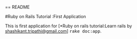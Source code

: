 == README

#Ruby on Rails Tutorial :First Application

This is first application for [*Ruby on rails tutorial:Learn rails by shashikant.tripathi@gmail.com]
<tt>rake doc:app</tt>.
